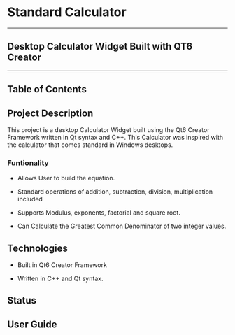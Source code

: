 # Standard Calculator

---

## Desktop Calculator Widget Built with QT6 Creator

---

## Table of Contents

## Project Description

This project is a desktop Calculator Widget built using the Qt6 Creator Framework written in Qt syntax and C++.
This Calculator was inspired with the calculator that comes standard in Windows desktops.

### Funtionality

- Allows User to build the equation.

- Standard operations of addition, subtraction, division, multiplication included

- Supports Modulus, exponents, factorial and square root.

- Can Calculate the Greatest Common Denominator of two integer values.

## Technologies

- Built in Qt6 Creator Framework

- Written in C++ and Qt syntax.

## Status

## User Guide
